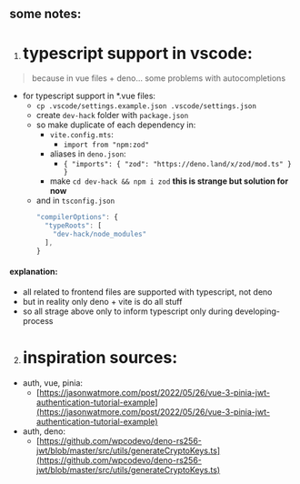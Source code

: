 ## some notes:

1. # typescript support in vscode:

> because in vue files + deno... some problems with autocompletions

- for typescript support in *.vue files:
  - `cp .vscode/settings.example.json .vscode/settings.json`
  - create `dev-hack` folder with `package.json`
  - so make duplicate of each dependency in:
    - `vite.config.mts`:
      - `import from "npm:zod"`
    - aliases in `deno.json`:
      - `{ "imports": { "zod": "https://deno.land/x/zod/mod.ts" } }`
    - make `cd dev-hack && npm i zod` **this is strange but solution for now**
  - and in `tsconfig.json`
    ```ts
    "compilerOptions": {
      "typeRoots": [
        "dev-hack/node_modules"
      ],
    }
    ```

#### explanation:

- all related to frontend files are supported with typescript, not deno
- but in reality only deno + vite is do all stuff
- so all strage above only to inform typescript only during developing-process

2. # inspiration sources:

- auth, vue, pinia:
  - [https://jasonwatmore.com/post/2022/05/26/vue-3-pinia-jwt-authentication-tutorial-example](https://jasonwatmore.com/post/2022/05/26/vue-3-pinia-jwt-authentication-tutorial-example)
- auth, deno:
  - [https://github.com/wpcodevo/deno-rs256-jwt/blob/master/src/utils/generateCryptoKeys.ts](https://github.com/wpcodevo/deno-rs256-jwt/blob/master/src/utils/generateCryptoKeys.ts)
